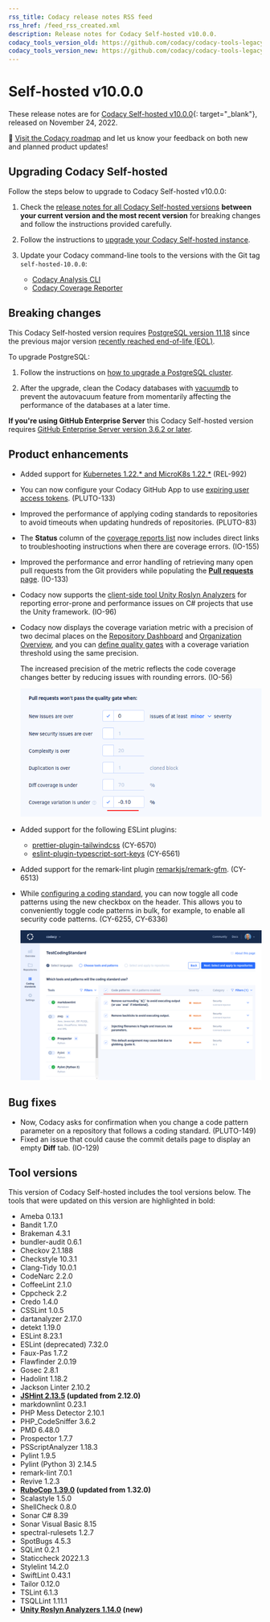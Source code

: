 ```yaml
---
rss_title: Codacy release notes RSS feed
rss_href: /feed_rss_created.xml
description: Release notes for Codacy Self-hosted v10.0.0.
codacy_tools_version_old: https://github.com/codacy/codacy-tools-legacy/releases/tag/6.3.0
codacy_tools_version_new: https://github.com/codacy/codacy-tools-legacy/releases/tag/sh-1.1.0
---
```


# Self-hosted v10.0.0

These release notes are for [Codacy Self-hosted v10.0.0](https://github.com/codacy/chart/releases/tag/10.0.0){: target="_blank"}, released on November 24, 2022.<!-- TODO Update release date -->

📢 [Visit the Codacy roadmap](https://roadmap.codacy.com) and <span class="skip-vale">let us know</span> your feedback on both new and planned product updates!

## Upgrading Codacy Self-hosted

Follow the steps below to upgrade to Codacy Self-hosted v10.0.0:

1.  Check the [release notes for all Codacy Self-hosted versions](../index.md#self-hosted) **between your current version and the most recent version** for breaking changes and follow the instructions provided <span class="skip-vale">carefully</span>.

1.  Follow the instructions to [upgrade your Codacy Self-hosted instance](https://docs.codacy.com/v10.0/chart/maintenance/upgrade/).

1.  Update your Codacy command-line tools to the versions with the Git tag `self-hosted-10.0.0`:

    -   [Codacy Analysis CLI](https://github.com/codacy/codacy-analysis-cli/releases/tag/self-hosted-10.0.0)
    -   [Codacy Coverage Reporter](https://github.com/codacy/codacy-coverage-reporter/releases/tag/self-hosted-10.0.0)

## Breaking changes

This Codacy Self-hosted version requires [PostgreSQL version 11.18](https://docs.codacy.com/v10.0/chart/requirements/#postgresql-server-setup) since the previous major version [recently reached end-of-life (EOL)](https://www.postgresql.org/support/versioning/).

To upgrade PostgreSQL:

1.  Follow the instructions on [how to upgrade a PostgreSQL cluster](https://www.postgresql.org/docs/11/upgrading.html).

1.  After the upgrade, clean the Codacy databases with [vacuumdb](https://www.postgresql.org/docs/11/app-vacuumdb.html) to prevent the <span class="skip-vale">autovacuum</a> feature from momentarily affecting the performance of the databases at a later time.

**If you're using GitHub Enterprise Server** this Codacy Self-hosted version requires [GitHub Enterprise Server version 3.6.2 or later](https://docs.codacy.com/v10.0/faq/general/which-version-control-systems-does-codacy-support/).

## Product enhancements

-   Added support for [Kubernetes 1.22.\* and MicroK8s 1.22.\*](https://docs.codacy.com/v10.0/chart/requirements/#kubernetes-or-microk8s-cluster-setup) (REL-992)
-   You can now configure your Codacy GitHub App to use [expiring user access tokens](https://docs.github.com/en/developers/apps/building-github-apps/refreshing-user-to-server-access-tokens). (PLUTO-133)
-   Improved the performance of applying coding standards to repositories to avoid timeouts when updating hundreds of repositories. (PLUTO-83)
-   The **Status** column of the [coverage reports list](https://docs.codacy.com/v10.0/coverage-reporter/#validating-coverage) now includes direct links to troubleshooting instructions when there are coverage errors. (IO-155)
-   Improved the performance and error handling of retrieving many open pull requests from the Git providers while populating the [**Pull requests** page](https://docs.codacy.com/v10.0/repositories/pull-requests/). (IO-133)
-   Codacy now supports the [client-side tool Unity Roslyn Analyzers](https://docs.codacy.com/v10.0/related-tools/local-analysis/client-side-tools/) for reporting error-prone and performance issues on C# projects that use the Unity framework. (IO-96)
-   Codacy now displays the coverage variation metric with a precision of two decimal places on the [Repository Dashboard](https://docs.codacy.com/v10.0/repositories/repository-dashboard.md) and [Organization Overview](https://docs.codacy.com/v10.0/organizations/organization-overview.md), and you can [define quality gates](https://docs.codacy.com/v10.0/repositories-configure/adjusting-quality-settings.md#gates) with a coverage variation threshold using the same precision.

    The increased precision of the metric reflects the code coverage changes better by reducing issues with rounding errors. (IO-56)

    ![Coverage threshold with two decimal places on the Quality settings page](../images/io-56.png)

-   Added support for the following ESLint plugins:
    -   [<span class="skip-vale">prettier-plugin-tailwindcss</span>](https://www.npmjs.com/package/prettier-plugin-tailwindcss) (CY-6570)
    -   [<span class="skip-vale">eslint-plugin-typescript-sort-keys</span>](https://www.npmjs.com/package/eslint-plugin-typescript-sort-keys) (CY-6561)
-   Added support for the remark-lint plugin [<span class="skip-vale">remarkjs/remark-gfm</span>](https://github.com/remarkjs/remark-gfm). (CY-6513)

-   While [configuring a coding standard](https://docs.codacy.com/v10.0/organizations/using-a-coding-standard.md), you can now toggle all code patterns using the new checkbox on the header. This allows you to conveniently toggle code patterns in bulk, for example, to enable all security code patterns. (CY-6255, CY-6336)

    ![Selecting all code patterns while configuring a coding standard](../images/cy-6336.png)

## Bug fixes

-   Now, Codacy asks for confirmation when you change a code pattern parameter on a repository that follows a coding standard. (PLUTO-149)
-   Fixed an issue that could cause the commit details page to display an empty **Diff** tab. (IO-129)

## Tool versions

This version of Codacy Self-hosted includes the tool versions below. The tools that were updated on this version are highlighted in bold:

-   Ameba 0.13.1
-   Bandit 1.7.0
-   Brakeman 4.3.1
-   bundler-audit 0.6.1
-   Checkov 2.1.188
-   Checkstyle 10.3.1
-   Clang-Tidy 10.0.1
-   CodeNarc 2.2.0
-   CoffeeLint 2.1.0
-   Cppcheck 2.2
-   Credo 1.4.0
-   CSSLint 1.0.5
-   dartanalyzer 2.17.0
-   detekt 1.19.0
-   ESLint 8.23.1
-   ESLint (deprecated) 7.32.0
-   Faux-Pas 1.7.2
-   Flawfinder 2.0.19
-   Gosec 2.8.1
-   Hadolint 1.18.2
-   Jackson Linter 2.10.2
-   **[JSHint 2.13.5](https://github.com/jshint/jshint/releases/tag/2.13.5) (updated from 2.12.0)**
-   markdownlint 0.23.1
-   PHP Mess Detector 2.10.1
-   PHP_CodeSniffer 3.6.2
-   PMD 6.48.0
-   Prospector 1.7.7
-   PSScriptAnalyzer 1.18.3
-   Pylint 1.9.5
-   Pylint (Python 3) 2.14.5
-   remark-lint 7.0.1
-   Revive 1.2.3
-   **[RuboCop 1.39.0](https://github.com/rubocop/rubocop/releases/tag/v1.39.0) (updated from 1.32.0)**
-   Scalastyle 1.5.0
-   ShellCheck 0.8.0
-   Sonar C# 8.39
-   Sonar Visual Basic 8.15
-   spectral-rulesets 1.2.7
-   SpotBugs 4.5.3
-   SQLint 0.2.1
-   Staticcheck 2022.1.3
-   Stylelint 14.2.0
-   SwiftLint 0.43.1
-   Tailor 0.12.0
-   TSLint 6.1.3
-   TSQLLint 1.11.1
-   **[Unity Roslyn Analyzers 1.14.0](https://github.com/microsoft/Microsoft.Unity.Analyzers/releases/tag/1.14.0) (new)**
